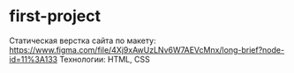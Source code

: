# first-project

Статическая верстка сайта по макету: https://www.figma.com/file/4Xj9xAwUzLNv6W7AEVcMnx/long-brief?node-id=11%3A133
Технологии: HTML, CSS 
